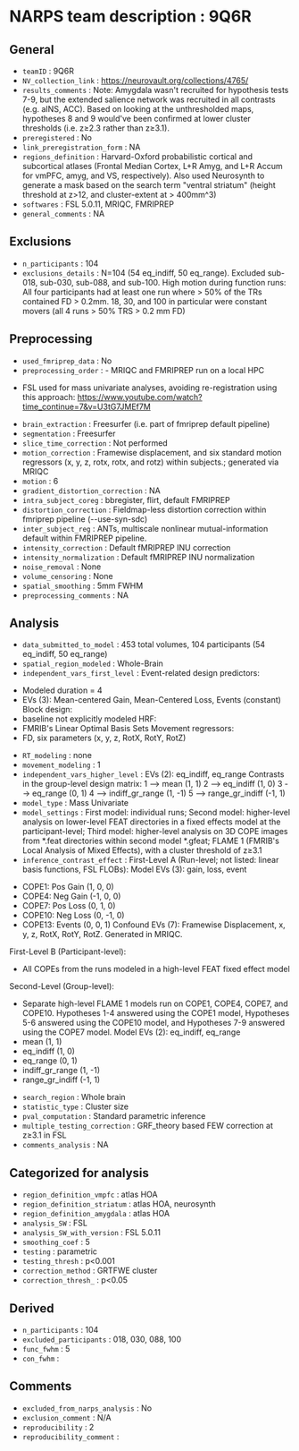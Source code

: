 # NARPS team description : 9Q6R
## General
* `teamID` : 9Q6R
* `NV_collection_link` : https://neurovault.org/collections/4765/
* `results_comments` : Note: Amygdala wasn't recruited for hypothesis tests 7-9, but the extended salience network was recruited in all contrasts (e.g. aINS, ACC). Based on looking at the unthresholded maps, hypotheses 8 and 9 would've been confirmed at lower cluster thresholds (i.e. z≥2.3 rather than z≥3.1).
* `preregistered` : No
* `link_preregistration_form` : NA
* `regions_definition` : Harvard-Oxford probabilistic cortical and subcortical atlases (Frontal Median Cortex, L+R Amyg, and L+R Accum for vmPFC, amyg, and VS, respectively). Also used Neurosynth to generate a mask based on the search term "ventral striatum" (height threshold at z>12, and cluster-extent at > 400mm^3)
* `softwares` : FSL 5.0.11, MRIQC, FMRIPREP
* `general_comments` : NA
## Exclusions
* `n_participants` : 104
* `exclusions_details` : N=104 (54 eq_indiff, 50 eq_range). Excluded sub-018, sub-030, sub-088, and sub-100. High motion during function runs: All four participants had at least one run where > 50% of the TRs contained FD > 0.2mm. 18, 30, and 100 in particular were constant movers (all 4 runs > 50% TRS > 0.2 mm FD) 
## Preprocessing
* `used_fmriprep_data` : No
* `preprocessing_order` :  - MRIQC and FMRIPREP run on a local HPC
- FSL used for mass univariate analyses, avoiding re-registration using this approach: https://www.youtube.com/watch?time_continue=7&v=U3tG7JMEf7M
* `brain_extraction` : Freesurfer (i.e. part of fmriprep default pipeline)
* `segmentation` : Freesurfer
* `slice_time_correction` : Not performed
* `motion_correction` : Framewise displacement, and six standard motion regressors (x, y, z, rotx, rotx, and rotz) within subjects.; generated via MRIQC 
* `motion` : 6
* `gradient_distortion_correction` : NA
* `intra_subject_coreg` : bbregister, flirt, default FMRIPREP
* `distortion_correction` : Fieldmap-less distortion correction within fmriprep pipeline (--use-syn-sdc)
* `inter_subject_reg` : ANTs, multiscale nonlinear mutual-information default within FMRIPREP pipeline.
* `intensity_correction` : Default fMRIPREP INU correction
* `intensity_normalization` : Default fMRIPREP INU normalization
* `noise_removal` : None
* `volume_censoring` : None
* `spatial_smoothing` : 5mm FWHM
* `preprocessing_comments` : NA
## Analysis
* `data_submitted_to_model` : 453 total volumes, 104 participants (54 eq_indiff, 50 eq_range)
* `spatial_region_modeled` : Whole-Brain
* `independent_vars_first_level` : Event-related design predictors:
- Modeled duration = 4
- EVs  (3): Mean-centered Gain, Mean-Centered Loss, Events (constant)
Block design:
- baseline not explicitly modeled
HRF:
- FMRIB's Linear Optimal Basis Sets
Movement regressors:
- FD, six parameters (x, y, z, RotX, RotY, RotZ)
* `RT_modeling` : none
* `movement_modeling` : 1
* `independent_vars_higher_level` : EVs (2): eq_indiff, eq_range
Contrasts in the group-level design matrix:
1 --> mean (1, 1)
2 --> eq_indiff (1, 0)
3 --> eq_range (0, 1)
4 --> indiff_gr_range (1, -1)
5 --> range_gr_indiff (-1, 1)
* `model_type` : Mass Univariate
* `model_settings` : First model: individual runs; 
Second model: higher-level analysis on lower-level FEAT directories in a fixed effects model at the participant-level; 
Third model: higher-level analysis on 3D COPE images from *.feat directories within second model *.gfeat; FLAME 1 (FMRIB's Local Analysis of Mixed Effects), with a cluster threshold of z≥3.1
* `inference_contrast_effect` : First-Level A (Run-level; not listed: linear basis functions, FSL FLOBs):
Model EVs (3): gain, loss, event
- COPE1: Pos Gain (1, 0, 0)
- COPE4: Neg Gain  (-1, 0, 0)
- COPE7: Pos Loss (0, 1, 0)
- COPE10: Neg Loss (0, -1, 0)
- COPE13: Events (0, 0, 1)
Confound EVs (7): Framewise Displacement, x, y, z, RotX, RotY, RotZ. Generated in MRIQC.

First-Level B (Participant-level):
- All COPEs from the runs modeled in a high-level FEAT fixed effect model

Second-Level (Group-level):
- Separate high-level FLAME 1 models run on COPE1, COPE4, COPE7, and COPE10. Hypotheses 1-4 answered using the COPE1 model, Hypotheses 5-6 answered using the COPE10 model, and Hypotheses 7-9 answered using the COPE7 model.
Model EVs (2): eq_indiff, eq_range
- mean (1, 1)
- eq_indiff (1, 0)
- eq_range (0, 1)
- indiff_gr_range (1, -1)
- range_gr_indiff (-1, 1) 
* `search_region` : Whole brain
* `statistic_type` : Cluster size
* `pval_computation` : Standard parametric inference
* `multiple_testing_correction` : GRF_theory based FEW correction at z≥3.1 in FSL
* `comments_analysis` : NA
## Categorized for analysis
* `region_definition_vmpfc` : atlas HOA
* `region_definition_striatum` : atlas HOA, neurosynth
* `region_definition_amygdala` : atlas HOA
* `analysis_SW` : FSL
* `analysis_SW_with_version` : FSL 5.0.11
* `smoothing_coef` : 5
* `testing` : parametric
* `testing_thresh` : p<0.001
* `correction_method` : GRTFWE cluster
* `correction_thresh_` : p<0.05
## Derived
* `n_participants` : 104
* `excluded_participants` : 018, 030, 088, 100
* `func_fwhm` : 5
* `con_fwhm` : 
## Comments
* `excluded_from_narps_analysis` : No
* `exclusion_comment` : N/A
* `reproducibility` : 2
* `reproducibility_comment` : 
